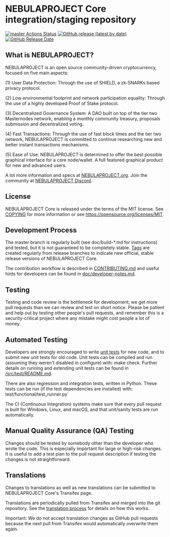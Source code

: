 NEBULAPROJECT Core integration/staging repository
=====================================

[![master Actions Status](https://github.com/Nebula-Project/nebula-project/workflows/CI%20Actions%20for%20NEBULAPROJECT/badge.svg)](https://github.com/Nebula-Project/nebula-project/actions)
[![GitHub release (latest by date)](https://img.shields.io/github/v/release/NEBULAPROJECT-Project/nebulaproject?color=%235c4b7d&cacheSeconds=3600)](https://github.com/Nebula-Project/nebula-project/releases)
[![GitHub Release Date](https://img.shields.io/github/release-date/NEBULAPROJECT-Project/nebulaproject?color=%235c4b7d&cacheSeconds=3600)](https://github.com/Nebula-Project/nebula-project/releases)

## What is NEBULAPROJECT?

NEBULAPROJECT is an open source community-driven cryptocurrency, focused on five main aspects:

(1) User Data Protection: Through the use of SHIELD, a zk-SNARKs based privacy protocol.

(2) Low environmental footprint and network participation equality: Through the use of a highly developed Proof of Stake protocol.

(3) Decentralized Governance System: A DAO built on top of the tier two Masternodes network, enabling a monthly community treasury, proposals submission and decentralized voting.

(4) Fast Transactions: Through the use of fast block times and the tier two network, NEBULAPROJECT is committed to continue researching new and better instant transactions mechanisms.

(5) Ease of Use: NEBULAPROJECT is determined to offer the best possible graphical interface for a core node/wallet. A full featured graphical product for new and advanced users.

A lot more information and specs at [NEBULAPROJECT.org](https://www.nebulaproject.io/). Join the community at [NEBULAPROJECT Discord](https://discord.com/invite/cN4UKP2UCm).

## License
NEBULAPROJECT Core is released under the terms of the MIT license. See [COPYING](https://github.com/Nebula-Project/nebula-project/blob/master/COPYING) for more information or see https://opensource.org/licenses/MIT.

## Development Process

The master branch is regularly built (see doc/build-*.md for instructions) and tested, but it is not guaranteed to be completely stable. [Tags](https://github.com/Nebula-Project/nebula-project/tags) are created regularly from release branches to indicate new official, stable release versions of NEBULAPROJECT Core.

The contribution workflow is described in [CONTRIBUTING.md](https://github.com/Nebula-Project/nebula-project/blob/master/CONTRIBUTING.md) and useful hints for developers can be found in [doc/developer-notes.md](https://github.com/Nebula-Project/nebula-project/blob/master/doc/developer-notes.md).

## Testing

Testing and code review is the bottleneck for development; we get more pull requests than we can review and test on short notice. Please be patient and help out by testing other people's pull requests, and remember this is a security-critical project where any mistake might cost people a lot of money.

## Automated Testing

Developers are strongly encouraged to write [unit tests](https://github.com/Nebula-Project/nebula-project/blob/master/src/test/README.md) for new code, and to submit new unit tests for old code. Unit tests can be compiled and run (assuming they weren't disabled in configure) with: make check. Further details on running and extending unit tests can be found in [/src/test/README.md](https://github.com/Nebula-Project/nebula-project/blob/master/src/test/README.md).

There are also regression and integration tests, written in Python. These tests can be run (if the test dependencies are installed) with: test/functional/test_runner.py`

The CI (Continuous Integration) systems make sure that every pull request is built for Windows, Linux, and macOS, and that unit/sanity tests are run automatically.

## Manual Quality Assurance (QA) Testing

Changes should be tested by somebody other than the developer who wrote the code. This is especially important for large or high-risk changes. It is useful to add a test plan to the pull request description if testing the changes is not straightforward.

## Translations

Changes to translations as well as new translations can be submitted to NEBULAPROJECT Core's Transifex page.

Translations are periodically pulled from Transifex and merged into the git repository. See the [translation process](https://github.com/Nebula-Project/nebula-project/blob/master/doc/translation_process.md) for details on how this works.

Important: We do not accept translation changes as GitHub pull requests because the next pull from Transifex would automatically overwrite them again.
